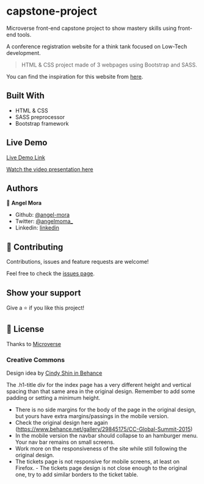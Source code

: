 # capstone-project
Microverse front-end capstone project to show mastery skills using front-end tools.

A conference registration website for a think tank focused on Low-Tech development.

> HTML & CSS project made of 3 webpages using Bootstrap and SASS.

You can find the inspiration for this website from [here](https://www.behance.net/gallery/29845175/CC-Global-Summit-2015).

## Built With

- HTML & CSS
- SASS preprocessor
- Bootstrap framework

## Live Demo

[Live Demo Link](https://rawcdn.githack.com/angel-mora/capstone-project/3382a3b4b7359b8afd6becd78aad7730d98f9a1f/index.html)

[Watch the video presentation here](https://www.loom.com/share/fdb674f84f60479e9939909c5cc4d19b)

## Authors

👤 **Angel Mora**

- Github: [@angel-mora](https://github.com/angel-mora)
- Twitter: [@angelmoma_](https://twitter.com/angelmoma_)
- Linkedin: [linkedin](https://www.linkedin.com/in/angelmoma/)

## 🤝 Contributing

Contributions, issues and feature requests are welcome!

Feel free to check the [issues page](https://github.com/angel-mora/capstone-project/issues).

## Show your support

Give a ⭐️ if you like this project!

## 📝 License

Thanks to [Microverse](https://www.microverse.org/)

### Creative Commons

Design idea by [Cindy Shin in Behance](https://www.behance.net/adagio07)


The .h1-title div for the index page has a very different height and vertical spacing than that same area in the original design. Remember to add some padding or setting a minimum height. 
- There is no side margins for the body of the page in the original design, but yours have extra margins/passings in the mobile version. 
- Check the original design here again (https://www.behance.net/gallery/29845175/CC-Global-Summit-2015) 
- In the mobile version the navbar should collapse to an hamburger menu. Your nav bar remains on small screens. 
- Work more on the responsiveness of the site while still following the original design. 
- The tickets page is not responsive for mobile screens, at least on Firefox. - The tickets page design is not close enough to the original one, try to add similar borders to the ticket table.

